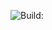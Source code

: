 ![Build:](https://sfa-gov-uk.visualstudio.com/_apis/public/build/definitions/a7487b64-fb55-478b-8f16-c8136f577ffa/756/badge)
